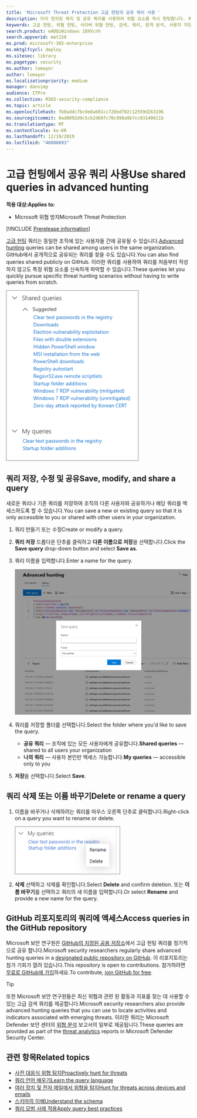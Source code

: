```yaml
---
title: 'Microsoft Threat Protection 고급 헌팅의 공유 쿼리 사용 '
description: 미리 정의된 쿼리 및 공유 쿼리를 사용하여 위협 요소를 즉시 헌팅합니다. 쿼리를 공용 또는 조직에 공유합니다.
keywords: 고급 헌팅, 위협 헌팅, 사이버 위협 헌팅, 검색, 쿼리, 원격 분석, 사용자 지정 검색, 스키마, kusto, github repo, 나의 쿼리, 공유 쿼리
search.product: eADQiWindows 10XVcnh
search.appverid: met150
ms.prod: microsoft-365-enterprise
ms.mktglfcycl: deploy
ms.sitesec: library
ms.pagetype: security
ms.author: lomayor
author: lomayor
ms.localizationpriority: medium
manager: dansimp
audience: ITPro
ms.collection: M365-security-compliance
ms.topic: article
ms.openlocfilehash: fb8addc7bc9e8ab01cc72bbdf02c12559d263196
ms.sourcegitcommit: 0ad0092d9c5cb2d69fc70c990a9b7cc03140611b
ms.translationtype: MT
ms.contentlocale: ko-KR
ms.lasthandoff: 12/19/2019
ms.locfileid: "40808693"
---
```

# <a name="use-shared-queries-in-advanced-hunting"></a><span data-ttu-id="3fe8d-105">고급 헌팅에서 공유 쿼리 사용</span><span class="sxs-lookup"><span data-stu-id="3fe8d-105">Use shared queries in advanced hunting</span></span>

<span data-ttu-id="3fe8d-106">**적용 대상:**</span><span class="sxs-lookup"><span data-stu-id="3fe8d-106">**Applies to:**</span></span>
- <span data-ttu-id="3fe8d-107">Microsoft 위협 방지</span><span class="sxs-lookup"><span data-stu-id="3fe8d-107">Microsoft Threat Protection</span></span>

[!INCLUDE [Prerelease information](../includes/prerelease.md)]

<span data-ttu-id="3fe8d-108">[고급 헌팅](advanced-hunting-overview.md) 쿼리는 동일한 조직에 있는 사용자들 간에 공유될 수 있습니다.</span><span class="sxs-lookup"><span data-stu-id="3fe8d-108">[Advanced hunting](advanced-hunting-overview.md) queries can be shared among users in the same organization.</span></span> <span data-ttu-id="3fe8d-109">GitHub에서 공개적으로 공유되는 쿼리를 찾을 수도 있습니다.</span><span class="sxs-lookup"><span data-stu-id="3fe8d-109">You can also find queries shared publicly on GitHub.</span></span> <span data-ttu-id="3fe8d-110">이러한 쿼리를 사용하여 쿼리를 처음부터 작성하지 않고도 특정 위협 요소를 신속하게 파악할 수 있습니다.</span><span class="sxs-lookup"><span data-stu-id="3fe8d-110">These queries let you quickly pursue specific threat hunting scenarios without having to write queries from scratch.</span></span>

![공유 쿼리 이미지](../images/advanced-hunting-shared-queries.png)

## <a name="save-modify-and-share-a-query"></a><span data-ttu-id="3fe8d-112">쿼리 저장, 수정 및 공유</span><span class="sxs-lookup"><span data-stu-id="3fe8d-112">Save, modify, and share a query</span></span>
<span data-ttu-id="3fe8d-113">새로운 쿼리나 기존 쿼리를 저장하여 조직의 다른 사용자와 공유하거나 해당 쿼리를 액세스하도록 할 수 있습니다.</span><span class="sxs-lookup"><span data-stu-id="3fe8d-113">You can save a new or existing query so that it is only accessible to you or shared with other users in your organization.</span></span> 

1. <span data-ttu-id="3fe8d-114">쿼리 만들기 또는 수정</span><span class="sxs-lookup"><span data-stu-id="3fe8d-114">Create or modify a query.</span></span> 

2. <span data-ttu-id="3fe8d-115">**쿼리 저장** 드롭다운 단추를 클릭하고 **다른 이름으로 저장**을 선택합니다.</span><span class="sxs-lookup"><span data-stu-id="3fe8d-115">Click the **Save query** drop-down button and select **Save as**.</span></span>
    
3. <span data-ttu-id="3fe8d-116">쿼리 이름을 입력합니다.</span><span class="sxs-lookup"><span data-stu-id="3fe8d-116">Enter a name for the query.</span></span> 

   ![쿼리 저장의 이미지](../images/advanced-hunting-save-query.png)

4. <span data-ttu-id="3fe8d-118">쿼리를 저장할 폴더를 선택합니다.</span><span class="sxs-lookup"><span data-stu-id="3fe8d-118">Select the folder where you'd like to save the query.</span></span>
    - <span data-ttu-id="3fe8d-119">**공유 쿼리** — 조직에 있는 모든 사용자에게 공유합니다.</span><span class="sxs-lookup"><span data-stu-id="3fe8d-119">**Shared queries** — shared to all users your organization</span></span>
    - <span data-ttu-id="3fe8d-120">**나의 쿼리** — 사용자 본인만 액세스 가능합니다.</span><span class="sxs-lookup"><span data-stu-id="3fe8d-120">**My queries** — accessible only to you</span></span>
    
5. <span data-ttu-id="3fe8d-121">**저장**을 선택합니다.</span><span class="sxs-lookup"><span data-stu-id="3fe8d-121">Select **Save**.</span></span> 

## <a name="delete-or-rename-a-query"></a><span data-ttu-id="3fe8d-122">쿼리 삭제 또는 이름 바꾸기</span><span class="sxs-lookup"><span data-stu-id="3fe8d-122">Delete or rename a query</span></span>
1. <span data-ttu-id="3fe8d-123">이름을 바꾸거나 삭제하려는 쿼리를 마우스 오른쪽 단추로 클릭합니다.</span><span class="sxs-lookup"><span data-stu-id="3fe8d-123">Right-click on a query you want to rename or delete.</span></span>

    ![쿼리 삭제의 이미지](../images/advanced_hunting_delete_rename.png)

2. <span data-ttu-id="3fe8d-125">**삭제** 선택하고 삭제를 확인합니다.</span><span class="sxs-lookup"><span data-stu-id="3fe8d-125">Select **Delete** and confirm deletion.</span></span> <span data-ttu-id="3fe8d-126">또는 **이름 바꾸기**를 선택하고 쿼리의 새 이름을 입력합니다.</span><span class="sxs-lookup"><span data-stu-id="3fe8d-126">Or select **Rename** and provide a new name for the query.</span></span>

## <a name="access-queries-in-the-github-repository"></a><span data-ttu-id="3fe8d-127">GitHub 리포지토리의 쿼리에 액세스</span><span class="sxs-lookup"><span data-stu-id="3fe8d-127">Access queries in the GitHub repository</span></span>  
<span data-ttu-id="3fe8d-128">Microsoft 보안 연구원은 [GitHub의 지정된 공용 저장소](https://github.com/microsoft/MTP-AHQ)에서 고급 헌팅 쿼리를 정기적으로 공유 합니다.</span><span class="sxs-lookup"><span data-stu-id="3fe8d-128">Microsoft security researchers regularly share advanced hunting queries in a [designated public repository on GitHub](https://github.com/microsoft/MTP-AHQ).</span></span> <span data-ttu-id="3fe8d-129">이 리포지토리는 참가 기회가 열려 있습니다.</span><span class="sxs-lookup"><span data-stu-id="3fe8d-129">This repository is open to contributions.</span></span> <span data-ttu-id="3fe8d-130">참가하려면 [무료로 GitHub에 가입](https://github.com/)하세요.</span><span class="sxs-lookup"><span data-stu-id="3fe8d-130">To contribute, [join GitHub for free](https://github.com/).</span></span>

>[!tip]
><span data-ttu-id="3fe8d-131">또한 Microsoft 보안 연구원들은 최신 위협과 관련 된 활동과 지표를 찾는 데 사용할 수 있는 고급 검색 쿼리를 제공합니다.</span><span class="sxs-lookup"><span data-stu-id="3fe8d-131">Microsoft security researchers also provide advanced hunting queries that you can use to locate activities and indicators associated with emerging threats.</span></span> <span data-ttu-id="3fe8d-132">이러한 쿼리는 Microsoft Defender 보안 센터의 [위협 분석](https://docs.microsoft.com/windows/security/threat-protection/microsoft-defender-atp/threat-analytics) 보고서의 일부로 제공됩니다.</span><span class="sxs-lookup"><span data-stu-id="3fe8d-132">These queries are provided as part of the [threat analytics](https://docs.microsoft.com/windows/security/threat-protection/microsoft-defender-atp/threat-analytics) reports in Microsoft Defender Security Center.</span></span>

## <a name="related-topics"></a><span data-ttu-id="3fe8d-133">관련 항목</span><span class="sxs-lookup"><span data-stu-id="3fe8d-133">Related topics</span></span>
- [<span data-ttu-id="3fe8d-134">사전 대응식 위협 탐지</span><span class="sxs-lookup"><span data-stu-id="3fe8d-134">Proactively hunt for threats</span></span>](advanced-hunting-overview.md)
- [<span data-ttu-id="3fe8d-135">쿼리 언어 배우기</span><span class="sxs-lookup"><span data-stu-id="3fe8d-135">Learn the query language</span></span>](advanced-hunting-query-language.md)
- [<span data-ttu-id="3fe8d-136">여러 장치 및 전자 메일에서 위협을 탐지</span><span class="sxs-lookup"><span data-stu-id="3fe8d-136">Hunt for threats across devices and emails</span></span>](advanced-hunting-query-emails-devices.md)
- [<span data-ttu-id="3fe8d-137">스키마의 이해</span><span class="sxs-lookup"><span data-stu-id="3fe8d-137">Understand the schema</span></span>](advanced-hunting-schema-tables.md)
- [<span data-ttu-id="3fe8d-138">쿼리 모범 사례 적용</span><span class="sxs-lookup"><span data-stu-id="3fe8d-138">Apply query best practices</span></span>](advanced-hunting-best-practices.md)